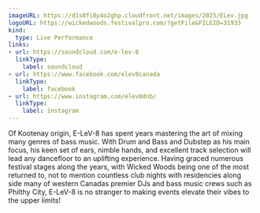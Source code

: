 ```yaml
---
imageURL: https://d1s8fi0p4o2ghp.cloudfront.net/images/2025/ELev.jpg
logoURL: https://wickedwoods.festivalpro.com/?getFile&FILEID=31933
kind:
  type: Live Performance
links:
- url: https://soundcloud.com/e-lev-8
  linkType:
    label: soundcloud
- url: https://www.facebook.com/elev8canada
  linkType:
    label: facebook
- url: https://www.instagram.com/elev8dnb/
  linkType:
    label: instagram
---
```

Of Kootenay origin, E-LeV-8 has spent years mastering the art of mixing many genres of bass music. With Drum and Bass and Dubstep as his main focus, his keen set of ears, nimble hands, and excellent track selection will lead any dancefloor to an uplifting experience. Having graced numerous festival stages along the years, with Wicked Woods being one of the most returned to, not to mention countless club nights with residencies along side many of western Canadas premier DJs and bass music crews such as Philthy City, E-LeV-8 is no stranger to making events elevate their vibes to the upper limits!
